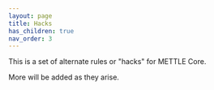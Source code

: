 ```yaml
---
layout: page
title: Hacks
has_children: true
nav_order: 3
---
```


This is a set of alternate rules or "hacks" for METTLE Core.

More will be added as they arise.
